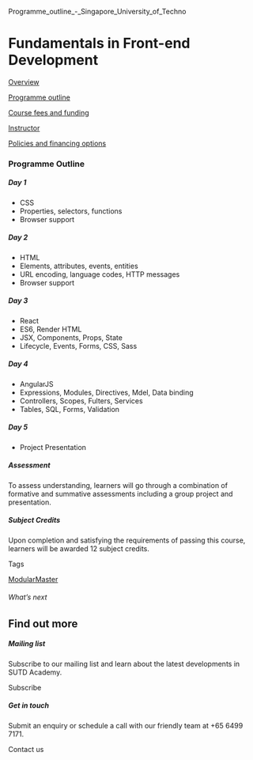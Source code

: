 Programme_outline_-_Singapore_University_of_Techno



Fundamentals in Front-end Development
=====================================

[Overview](/course/fundamentals-in-front-end-development/#tabs)

[Programme outline](/course/fundamentals-in-front-end-development/programme-outline/#tabs)

[Course fees and funding](/course/fundamentals-in-front-end-development/course-fees-and-funding/#tabs)

[Instructor](/course/fundamentals-in-front-end-development/instructor/#tabs)

[Policies and financing options](/course/fundamentals-in-front-end-development/policies-and-financing-options/#tabs)

### Programme Outline

##### Day 1

* CSS
* Properties, selectors, functions
* Browser support

##### Day 2

* HTML
* Elements, attributes, events, entities
* URL encoding, language codes, HTTP messages
* Browser support

##### Day 3

* React
* ES6, Render HTML
* JSX, Components, Props, State
* Lifecycle, Events, Forms, CSS, Sass

##### Day 4

* AngularJS
* Expressions, Modules, Directives, Mdel, Data binding
* Controllers, Scopes, Fulters, Services
* Tables, SQL, Forms, Validation

##### Day 5

* Project Presentation

##### Assessment

To assess understanding, learners will go through a combination of formative and summative assessments including a group project and presentation.

##### Subject Credits

Upon completion and satisfying the requirements of passing this course, learners will be awarded 12 subject credits.

Tags

[ModularMaster](/admissions/academy/courses-and-modules/?academy-type-course=792)

###### What’s next

Find out more
-------------

##### Mailing list

Subscribe to our mailing list and learn about the latest developments in SUTD Academy.

Subscribe

##### Get in touch

Submit an enquiry or schedule a call with our friendly team at +65 6499 7171.

Contact us


